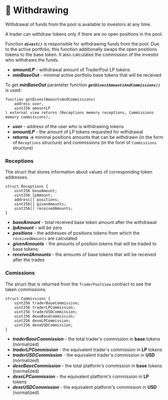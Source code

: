 # 💸 Withdrawing

Withdrawal of funds from the pool is available to investors at any time.

A trader can withdraw tokens only if there are no open positions in the pool.

Function ***`divest()`*** is responsible for withdrawing funds from the pool. Due to the active portfolio, this function additionally swaps the open positions tokens to the base token. It also calculates the commission of the investor who withdraws the funds.
- ***amountLP*** - withdrawal amount of TraderPool LP tokens 
- ***minBaseOut*** - minimal active portfolio base tokens that will be received

To get ***minBaseOut***  parameter function ***`getDivestAmountsAndCommissions()`*** is used:

```solidity
function getDivestAmountsAndCommissions(
    address user,
    uint256 amountLP
) external view returns (Receptions memory receptions, Commissions memory commissions);
```
- ***user*** - address of the user who is withdrawing tokens
- ***amountLP*** - the amount of LP tokens requested for withdrawal
- **returns** **->**  minimal positions amounts that can be withdrawn (in the form of `Receptions` structure) and commissions (in the form of `Commissions` structure)

### Receptions

The struct that stores information about values of corresponding token addresses.

```solidity
struct Receptions {
    uint256 baseAmount;
    uint256 lpAmount;
    address[] positions;
    uint256[] givenAmounts;
    uint256[] receivedAmounts;
}
```

- ***baseAmount*** - total received base token amount after the withdrawal
- ***lpAmount*** - will be zero
- ***positions*** - the addresses of positions tokens from which the `receivedAmounts` are calculated
- ***givenAmounts*** - the amounts of position tokens that will be traded to base tokens
- ***receivedAmounts*** - the amounts of base tokens that will be received after the trades

### Comissions

The struct that is returned from the `TraderPoolView` contract to see the taken commissions.

```solidity
struct Commissions {
    uint256 traderBaseCommission;
    uint256 traderLPCommission;
    uint256 traderUSDCommission;
    uint256 dexeBaseCommission;
    uint256 dexeLPCommission;
    uint256 dexeUSDCommission;
}
```
- ***traderBaseCommission*** - the total trader's commission in **base** tokens (normalized)
- ***traderLPCommission*** - the equivalent trader's commission in **LP** tokens
- ***traderUSDCommission*** - the equivalent trader's commission in **USD** (normalized)
- ***dexeBaseCommission*** - the total platform's commission in **base** tokens (normalized)
- ***dexeLPCommission*** - the equivalent platform's commission in **LP** tokens
- ***dexeUSDCommission*** - the equivalent platform's commission in **USD** (normalized)
